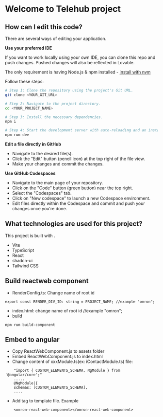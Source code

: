 # Welcome to Telehub project

## How can I edit this code?

There are several ways of editing your application.


**Use your preferred IDE**

If you want to work locally using your own IDE, you can clone this repo and push changes. Pushed changes will also be reflected in Lovable.

The only requirement is having Node.js & npm installed - [install with nvm](https://github.com/nvm-sh/nvm#installing-and-updating)

Follow these steps:

```sh
# Step 1: Clone the repository using the project's Git URL.
git clone <YOUR_GIT_URL>

# Step 2: Navigate to the project directory.
cd <YOUR_PROJECT_NAME>

# Step 3: Install the necessary dependencies.
npm i

# Step 4: Start the development server with auto-reloading and an instant preview.
npm run dev
```

**Edit a file directly in GitHub**

- Navigate to the desired file(s).
- Click the "Edit" button (pencil icon) at the top right of the file view.
- Make your changes and commit the changes.

**Use GitHub Codespaces**

- Navigate to the main page of your repository.
- Click on the "Code" button (green button) near the top right.
- Select the "Codespaces" tab.
- Click on "New codespace" to launch a new Codespace environment.
- Edit files directly within the Codespace and commit and push your changes once you're done.

## What technologies are used for this project?

This project is built with .

- Vite
- TypeScript
- React
- shadcn-ui
- Tailwind CSS 


## Build reactweb component
- RenderConfig.ts: Change name of root id
```code
export const RENDER_DIV_ID: string = PROJECT_NAME; //example "omron";
```

- index.html: change name of root id //example "omron";
- build
```code
npm run build-component
```

## Embed to angular
- Copy ReactWebComponent.js to assets folder
- Embed ReactWebComponent.js to index.html
- Change content of xxxModule.ts(ex: iContactModule.ts) file: 
```code 
    "import { CUSTOM_ELEMENTS_SCHEMA, NgModule } from '@angular/core';"
    .....
    @NgModule({
    schemas: [CUSTOM_ELEMENTS_SCHEMA],
    ....
```

- Add tag to template file. Example 
```code
    <omron-react-web-component></omron-react-web-component>
```